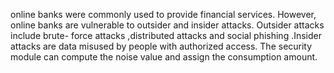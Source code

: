 online banks were commonly used to provide financial services. However, online banks are vulnerable to outsider and insider attacks. Outsider attacks include brute- force attacks ,distributed attacks and social phishing .Insider attacks are data misused by people with authorized access.
The security module can compute the noise value and assign the consumption amount. 

